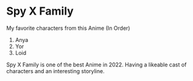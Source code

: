 # Spy X Family

My favorite characters from this Anime (In Order)
1. Anya
2. Yor
3. Loid

Spy X Family is one of the best Anime in 2022. Having a likeable cast of characters and an interesting storyline.
